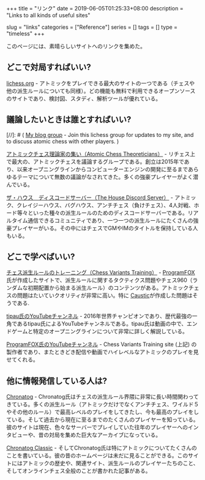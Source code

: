 +++
title = "リンク"
date = 2019-06-05T01:25:33+08:00
description = "Links to all kinds of useful sites"

slug = "links"
categories = ["Reference"]
series = []
tags = []
type = "timeless"
+++

このページには、素晴らしいサイトへのリンクを集めた。
<!--Here is a set of links to good sites:-->

## どこで対局すればいい? ##
[lichess.org](https://lichess.org/) - アトミックをプレイできる最大のサイトの一つである（チェスや他の派生ルールについても同様）。どの機能も無料で利用できるオープンソースのサイトであり、検討図、スタディ、解析ツールが優れている。
<!--[lichess.org](https://lichess.org/) - One of the largest sites for playing atomic chess (or regular chess and other variants) online. Completely free and open-source, and with good diagram, study and analysis tools.-->

## 議論したいときは誰とすればいい? ##
[//]: # ( [My blog group](https://lichess.org/team/illions-atomic-blog-discussion) - Join this lichess group for updates to my site, and to discuss atomic chess with other players. )

[アトミックチェス理論家の集い（Atomic Chess Theoreticians）](https://lichess.org/team/atomic-chess-theoreticians) - リチェス上で最大の、アトミックチェスを議論するグループである。創立は2015年であり、以来オープニングラインからコンピューターエンジンの開発に至るまであらゆるテーマについて無数の議論がなされてきた。多くの強豪プレイヤーがよく潜んでいる。
<!--[Atomic Chess Theoreticians](https://lichess.org/team/atomic-chess-theoreticians) - The biggest atomic chess discussion group on lichess. Created at the start of 2015, it has since gathered numerous discussions on everything from opening lines to writing computer engines. Many strong players tend to lurk here.-->

[ザ・ハウス　ディスコードサーバー（The House Discord Server）](https://dscrd.me/housechessvariants) - アトミック、クレイジーハウス、バグハウス、アンチチェス（負けチェス）、4人対戦、ホード等々といった種々の派生ルールのためのディスコードサーバーである。リアルタイム通信できるコミュニティであり、一つ一つの派生ルールにたくさんの強豪プレイヤーがいる。その中にはチェスでGMやIMのタイトルを保持している人もいる。
<!--[The House Discord Server](https://dscrd.me/housechessvariants) - A Discord server for many chess variants, including atomic, crazyhouse, bughouse, antichess (losing chess), 4-player, Horde and much more. A lively community including many strong players in each variant, some of whom are even GMs and IMs in regular chess.
-->

## どこで学べばいい? ##
[チェス派生ルールのトレーニング（Chess Variants Training）](https://chessvariants.training/) - [ProgramFOX](https://lichess.org/@/ProgramFOX) 氏が作成したサイトで、派生ルールに関するタクティクス問題やチェス960（ランダムな初期配置から始まる派生ルール）のコンテンツがある。アトミックチェスの問題はたいていクオリティが非常に高い。特に [Caustic](https://lichess.org/@/Caustic)が作成した問題はそうである.
<!--[Chess Variants Training](https://chessvariants.training/) - A site written by [ProgramFOX](https://lichess.org/@/ProgramFOX) for variant tactics puzzles and variant960 games (randomised starting positions). The atomic problems are generally of very high quality, especially those by [Caustic](https://lichess.org/@/Caustic).-->

[tipau氏のYouTubeチャンネル](https://www.youtube.com/user/tipau/featured) - 2016年世界チャンピオンであり、歴代最強の一角であるtipau氏によるYouTubeチャンネルである。tipau氏は動画の中で、エンドゲームと特定のオープニングラインについて非常に詳しく解説している。
<!--[tipau's YouTube channel](https://www.youtube.com/user/tipau/featured) - A YouTube channel by the 2016 world champion and one of the all-time strongest atomic players, tipau has covered endgames and certain openings in great detail in his videos.-->


[ProgramFOX氏のYouTubeチャンネル](https://www.youtube.com/channel/UCmx82Kgy9ALzAcmti0LwkJw/featured) - Chess Variants Training site (上記) の製作者であり、またときどき配信や動画でハイレベルなアトミックのプレイを見せてくれる。
<!--[ProgramFOX's YouTube channel](https://www.youtube.com/channel/UCmx82Kgy9ALzAcmti0LwkJw/featured) - The creator of the Chess Variants Training site (see above) also from time to time streams and uploads videos of playing high-level atomic chess.-->


## 他に情報発信している人は? ##
[Chronatog](https://chronatog.com/) - Chronatog氏はチェスの派生ルール界隈に非常に長い時間関わってきている。多くの派生ルール（アトミックだけでなくアンチチェス、ワイルド５やその他のルール）で最高レベルのプレイをしてきたし、今も最高のプレイをしている。そして過去から現在に至るまでのたくさんのプレイヤーを知っている。彼のサイトは現在、色々なサーバーでプレイしていた往年のプレイヤーへのインタビューや、昔の対局を集めた巨大なアーカイブになっている。
<!--[Chronatog](https://chronatog.com/) - Chronatog has been around the variant chess scene an inordinately long time, plays or played many variants to the highest levels (atomic, but also antichess, wild5 and others), and knows many players past and present. His site is currently a great archive of interviews with old players from many different servers and some old games.
-->

[Chronatog Classic](http://www.nicklong.net/chess/lite/) - そしてChronatog氏は特にアトミックについてたくさんのことを書いている。彼の昔のホームページは未だに見ることができる。このサイトにはアトミックの歴史や、関連サイト、派生ルールのプレイヤーたちのこと、そしてオンラインチェス全般のことが書かれた記事がある。
<!--[Chronatog Classic](http://www.nicklong.net/chess/lite/) - And Chronatog has of course written much about atomic chess specifically. His old pages are still available, featuring writeups about the history, sites and players of the variant and of internet chess in general.-->